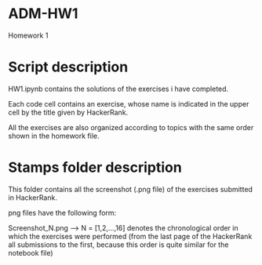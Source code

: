 # ADM-HW1
Homework 1

# Script description
HW1.ipynb contains the solutions of the exercises i have completed.

Each code cell contains an exercise, whose name is indicated in the upper cell by the title given by HackerRank.

All the exercises are also organized according to topics with the same order shown in the homework file.

# Stamps folder description
This folder contains all the screenshot (.png file) of the exercises submitted in HackerRank.

png files have the following form:

Screenshot_N.png --> N = [1,2,...,16] denotes the chronological order in which the exercises were performed (from the last page of the HackerRank all submissions to the first, because this order is quite similar for the notebook file)
